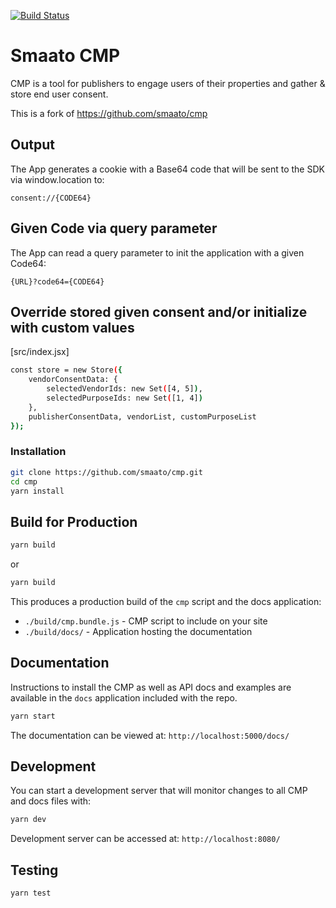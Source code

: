 [![Build Status](https://travis-ci.org/appnexus/cmp.svg?branch=master)](https://travis-ci.org/appnexus/cmp)

# Smaato CMP
CMP is a tool for publishers to engage users of their properties and gather & store end user consent.

This is a fork of https://github.com/smaato/cmp

## Output
The App generates a cookie with a Base64 code that will be sent to the SDK via window.location to:

```
consent://{CODE64}
```

## Given Code via query parameter
The App can read a query parameter to init the application with a given Code64:

```
{URL}?code64={CODE64}
```

## Override stored given consent and/or initialize with custom values
[src/index.jsx]
```sh
const store = new Store({
	vendorConsentData: {
		selectedVendorIds: new Set([4, 5]),
		selectedPurposeIds: new Set([1, 4])
	},
	publisherConsentData, vendorList, customPurposeList
});
```

### Installation

```sh
git clone https://github.com/smaato/cmp.git
cd cmp
yarn install
```

## Build for Production

```sh
yarn build
```
or
```sh
yarn build
```

This produces a production build of the `cmp` script and the docs application:
+ `./build/cmp.bundle.js` - CMP script to include on your site
+ `./build/docs/` - Application hosting the documentation

## Documentation

Instructions to install the CMP as well as API docs and examples are available in the `docs`
application included with the repo.

```sh
yarn start
```

The documentation can be viewed at:
`http://localhost:5000/docs/`

## Development
You can start a development server that will monitor changes to all CMP and docs files with:
```sh
yarn dev
```

Development server can be accessed at:
`http://localhost:8080/`

## Testing

```sh
yarn test
```
